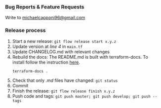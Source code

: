 ### Bug Reports & Feature Requests

Write to michaelcapponi96@gmail.com

### Release process
1. Start a new release: `git flow release start x.y.z`
2. Update version at *line 4* in `main.tf`
3. Update CHANGELOG.md with relevant changes
4. Rebuild the docs:
    The README.md is built with terraform-docs. To install follow the instruction [here](https://terraform-docs.io/user-guide/installation/).
    ```bash
    terraform-docs .
    ```
5. Check that only *.md* files have changed: `git status`
5. Commit
6. Finish the release: `git flow release finish x.y.z`
7. Push code and tags: `git push master; git push develop; git push --tags`
